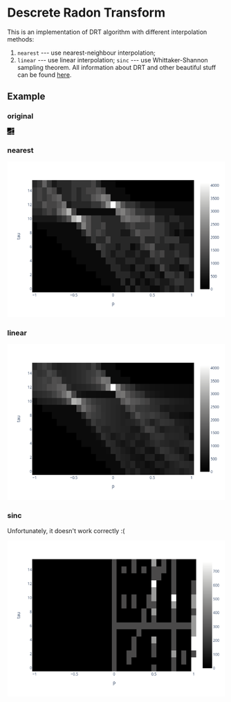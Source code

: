 # Descrete Radon Transform
This is an implementation of DRT algorithm
with different interpolation methods:
1. `nearest` --- use nearest-neighbour interpolation;
2. `linear` --- use linear interpolation;
`sinc` --- use Whittaker-Shannon sampling theorem.
All information about DRT and other beautiful stuff can be found [here](https://backend.orbit.dtu.dk/ws/portalfiles/portal/5529668/Binder1.pdf).

## Example
### original
![](img/example.png)
### nearest
![](img/drt_nearest.png)
### linear
![](img/drt_linear.png)
### sinc
Unfortunately, it doesn't work correctly :(

![](img/drt_sinc.png)
